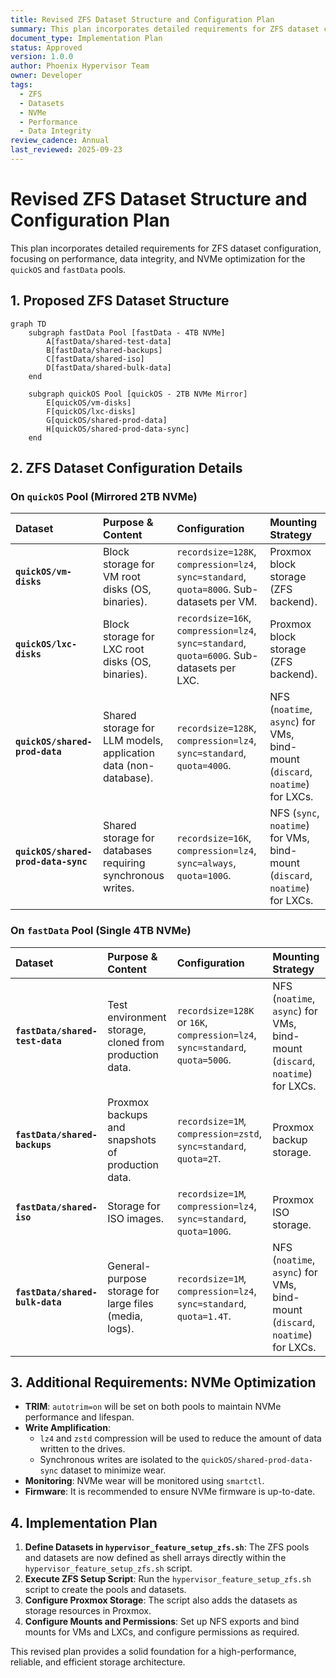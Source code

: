 ```yaml
---
title: Revised ZFS Dataset Structure and Configuration Plan
summary: This plan incorporates detailed requirements for ZFS dataset configuration, focusing on performance, data integrity, and NVMe optimization.
document_type: Implementation Plan
status: Approved
version: 1.0.0
author: Phoenix Hypervisor Team
owner: Developer
tags:
  - ZFS
  - Datasets
  - NVMe
  - Performance
  - Data Integrity
review_cadence: Annual
last_reviewed: 2025-09-23
---
```


# Revised ZFS Dataset Structure and Configuration Plan

This plan incorporates detailed requirements for ZFS dataset configuration, focusing on performance, data integrity, and NVMe optimization for the `quickOS` and `fastData` pools.

## 1. Proposed ZFS Dataset Structure

```mermaid
graph TD
    subgraph fastData Pool [fastData - 4TB NVMe]
        A[fastData/shared-test-data]
        B[fastData/shared-backups]
        C[fastData/shared-iso]
        D[fastData/shared-bulk-data]
    end

    subgraph quickOS Pool [quickOS - 2TB NVMe Mirror]
        E[quickOS/vm-disks]
        F[quickOS/lxc-disks]
        G[quickOS/shared-prod-data]
        H[quickOS/shared-prod-data-sync]
    end
```

## 2. ZFS Dataset Configuration Details

### On `quickOS` Pool (Mirrored 2TB NVMe)

| Dataset | Purpose & Content | Configuration | Mounting Strategy |
| :--- | :--- | :--- | :--- |
| **`quickOS/vm-disks`** | Block storage for VM root disks (OS, binaries). | `recordsize=128K`, `compression=lz4`, `sync=standard`, `quota=800G`. Sub-datasets per VM. | Proxmox block storage (ZFS backend). |
| **`quickOS/lxc-disks`** | Block storage for LXC root disks (OS, binaries). | `recordsize=16K`, `compression=lz4`, `sync=standard`, `quota=600G`. Sub-datasets per LXC. | Proxmox block storage (ZFS backend). |
| **`quickOS/shared-prod-data`** | Shared storage for LLM models, application data (non-database). | `recordsize=128K`, `compression=lz4`, `sync=standard`, `quota=400G`. | NFS (`noatime`, `async`) for VMs, bind-mount (`discard`, `noatime`) for LXCs. |
| **`quickOS/shared-prod-data-sync`** | Shared storage for databases requiring synchronous writes. | `recordsize=16K`, `compression=lz4`, `sync=always`, `quota=100G`. | NFS (`sync`, `noatime`) for VMs, bind-mount (`discard`, `noatime`) for LXCs. |

### On `fastData` Pool (Single 4TB NVMe)

| Dataset | Purpose & Content | Configuration | Mounting Strategy |
| :--- | :--- | :--- | :--- |
| **`fastData/shared-test-data`** | Test environment storage, cloned from production data. | `recordsize=128K` or `16K`, `compression=lz4`, `sync=standard`, `quota=500G`. | NFS (`noatime`, `async`) for VMs, bind-mount (`discard`, `noatime`) for LXCs. |
| **`fastData/shared-backups`** | Proxmox backups and snapshots of production data. | `recordsize=1M`, `compression=zstd`, `sync=standard`, `quota=2T`. | Proxmox backup storage. |
| **`fastData/shared-iso`** | Storage for ISO images. | `recordsize=1M`, `compression=lz4`, `sync=standard`, `quota=100G`. | Proxmox ISO storage. |
| **`fastData/shared-bulk-data`** | General-purpose storage for large files (media, logs). | `recordsize=1M`, `compression=lz4`, `sync=standard`, `quota=1.4T`. | NFS (`noatime`, `async`) for VMs, bind-mount (`discard`, `noatime`) for LXCs. |

## 3. Additional Requirements: NVMe Optimization

-   **TRIM**: `autotrim=on` will be set on both pools to maintain NVMe performance and lifespan.
-   **Write Amplification**:
    -   `lz4` and `zstd` compression will be used to reduce the amount of data written to the drives.
    -   Synchronous writes are isolated to the `quickOS/shared-prod-data-sync` dataset to minimize wear.
-   **Monitoring**: NVMe wear will be monitored using `smartctl`.
-   **Firmware**: It is recommended to ensure NVMe firmware is up-to-date.

## 4. Implementation Plan

1.  **Define Datasets in `hypervisor_feature_setup_zfs.sh`**: The ZFS pools and datasets are now defined as shell arrays directly within the `hypervisor_feature_setup_zfs.sh` script.
2.  **Execute ZFS Setup Script**: Run the `hypervisor_feature_setup_zfs.sh` script to create the pools and datasets.
3.  **Configure Proxmox Storage**: The script also adds the datasets as storage resources in Proxmox.
4.  **Configure Mounts and Permissions**: Set up NFS exports and bind mounts for VMs and LXCs, and configure permissions as required.

This revised plan provides a solid foundation for a high-performance, reliable, and efficient storage architecture.
